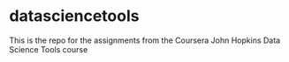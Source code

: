 # datasciencetools
This is the repo for the assignments from the Coursera John Hopkins Data Science Tools course
